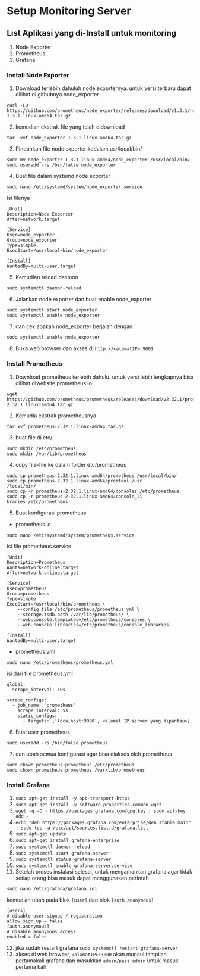 # Setup Monitoring Server

## List Aplikasi yang di-Install untuk monitoring
1. Node Exporter
2. Prometheus
3. Grafana

### Install Node Exporter
1. Download terlebih dahuluh node exporternya. untuk versi terbaru dapat dilihat di githubnya node_exporter 
```
curl -LO https://github.com/prometheus/node_exporter/releases/download/v1.3.1/node_exporter-1.3.1.linux-amd64.tar.gz
```
2. kemudian ekstrak file yang telah didownload 
```
tar -xvf node_exporter-1.3.1.linux-amd64.tar.gz
```
3. Pindahkan file node exporter kedalam usr/local/bin/
```
sudo mv node_exporter-1.3.1.linux-amd64/node_exporter /usr/local/bin/
sudo useradd -rs /bin/false node_exporter
```
4.  Buat file dalam systemd node exporter
```
sudo nano /etc/systemd/system/node_exporter.service
```
isi filenya
```
[Unit]
Description=Node Exporter
After=network.target

[Service]
User=node_exporter
Group=node_exporter
Type=simple
ExecStart=/usr/local/bin/node_exporter

[Install]
WantedBy=multi-user.target
```
5. Kemudian reload daemon
```
sudo systemctl daemon-reload
```
6. Jalankan node exporter dan buat enable node_exporter
```
sudo systemctl start node_exporter
sudo systemctl enable node_exporter
```
7. dan cek apakah node_exporter berjalan dengan
```
sudo systemctl enable node_exporter
```
8. Buka web browser dan akses di `http://<alamatIP>:9001`

### Install Prometheus
1. Download prometheus terlebih dahulu. untuk versi lebih lengkapnya bisa dilihat diwebsite prometheus.io
```
wget https://github.com/prometheus/prometheus/releases/download/v2.32.1/prometheus-2.32.1.linux-amd64.tar.gz
```
2. Kemudia ekstrak prometheusnya
```
tar xvf prometheus-2.32.1.linux-amd64.tar.gz
```
3. buat file di etc/
```
sudo mkdir /etc/prometheus
sudo mkdir /var/lib/prometheus
```
4. copy file-file ke dalam folder etc/prometheus
```
sudo cp prometheus-2.32.1.linux-amd64/prometheus /usr/local/bin/
sudo cp prometheus-2.32.1.linux-amd64/promtool /usr
/local/bin/
sudo cp -r prometheus-2.32.1.linux-amd64/consoles /etc/prometheus
sudo cp -r prometheus-2.32.1.linux-amd64/console_li
braries /etc/prometheus
```
5. Buat konfigurasi prometheus

- prometheus.io
```
sudo nano /etc/systemd/system/prometheus.service
```
isi file prometheus.service
```
[Unit]
Description=Prometheus
Wants=network-online.target
After=network-online.target

[Service]
User=prometheus
Group=prometheus
Type=simple
ExecStart=/usr/local/bin/prometheus \
    --config.file /etc/prometheus/prometheus.yml \
    --storage.tsdb.path /var/lib/prometheus/ \
    --web.console.templates=/etc/prometheus/consoles \
    --web.console.libraries=/etc/prometheus/console_libraries

[Install]
WantedBy=multi-user.target
```

- prometheus.yml
```
sudo nano /etc/prometheus/prometheus.yml
```
isi dari file prometheus.yml
```
global:
  scrape_interval: 10s

scrape_configs:
  - job_name: 'prometheus'
    scrape_interval: 5s
    static_configs:
      - targets: ['localhost:9090', <alamat IP server yang dipantau>]
```

6. Buat user prometheus
```
sudo useradd -rs /bin/false prometheus
```

7. dan ubah semua konfigurasi agar bisa diakses oleh prometheus
```
sudo chown prometheus:prometheus /etc/prometheus
sudo chown prometheus:prometheus /var/lib/prometheus
```

### Install Grafana
1. `sudo apt-get install -y apt-transport-https`
2. `sudo apt-get install -y software-properties-common wget`
3. `wget -q -O - https://packages.grafana.com/gpg.key | sudo apt-key add -`
4. `echo "deb https://packages.grafana.com/enterprise/deb stable main" | sudo tee -a /etc/apt/sources.list.d/grafana.list`
5. `sudo apt-get update`
6. `sudo apt-get install grafana-enterprise`
7. `sudo systemctl daemon-reload`
8. `sudo systemctl start grafana-server`
9. `sudo systemctl status grafana-server`
10. `sudo systemctl enable grafana-server.service`
11. Setelah proses instalasi selesai, untuk mengamankan grafana agar tidak setiap orang bisa masuk dapat menggunakan perintah
```
sudo nano /etc/grafana/grafana.ini
```
kemudian ubah pada blok `[user]` dan blok `[auth_anonymous]`
```
[users]
# disable user signup / registration
allow_sign_up = false
[auth.anonymous]
# disable anonymous access
enabled = false
```
12. jika sudah restart grafana `sudo systemctl restart grafana-server`
13. akses di web browser, `<alamatIP>:3000` akan muncul tampilan pertamakali grafana dan masukkan `admin/pass:admin` untuk masuk pertama kali
